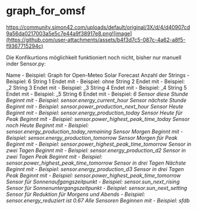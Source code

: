 # graph_for_omsf

https://community.simon42.com/uploads/default/original/3X/d/4/d40907cd9a56da0217003a5e5c7e44a9f38917e8.png![image](https://github.com/user-attachments/assets/b4f3d7c5-087c-4a62-a8f5-f9367715294c)


Die Konfikurtions möglichkeit funktioniert noch nicht, bisher nur manuell inder Sensor.py:




Name - Beispiel: Graph for Open-Meteo Solar Forecast
Anzahl der Strings - Beispiel: 6
String 1 Endet mit - Beispiel: ohne
String 2 Endet mit - Beispiel: _2
String 3 Endet mit - Beispiel: _3
String 4 Endet mit - Beispiel: _4
String 5 Endet mit - Beispiel: _5
String 6 Endet mit - Beispiel: _6
Sensor diese Stunde Beginnt mit - Beispiel: sensor.energy_current_hour
Sensor nächste Stunde Beginnt mit - Beispiel: sensor.power_production_next_hour
Sensor Heute Beginnt mit - Beispiel: sensor.energy_production_today
Sensor Heute für Peak Beginnt mit - Beispiel: sensor.power_highest_peak_time_today
Sensor noch Heute Beginnt mit - Beispiel: sensor.energy_production_today_remaining
Sensor Morgen Beginnt mit - Beispiel: sensor.energy_production_tomorrow
Sensor Morgen für Peak Beginnt mit - Beispiel: sensor.power_highest_peak_time_tomorrow
Sensor in zwei Tagen Beginnt mit - Beispiel: sensor.energy_production_d2
Sensor in zwei Tagen Peak Beginnt mit - Beispiel: sensor.power_highest_peak_time_tomorrow
Sensor in drei Tagen Nächste Beginnt mit - Beispiel: sensor.energy_production_d3
Sensor in drei Tagen Peak Beginnt mit - Beispiel: sensor.power_highest_peak_time_tomorrow
Sensor für Sonnenaufgangszeitpunkt - Beispiel: sensor.sun_next_rising
Sensor für Sonnenuntergangszeitpunkt - Beispiel: sensor.sun_next_setting
Sensor für Reduktion für Morgens und Abends - Beispiel: sensor.energy_reduziert ist 0.67
Alle Sensoren Beginnen mit - Beispiel: sfdb_ 
